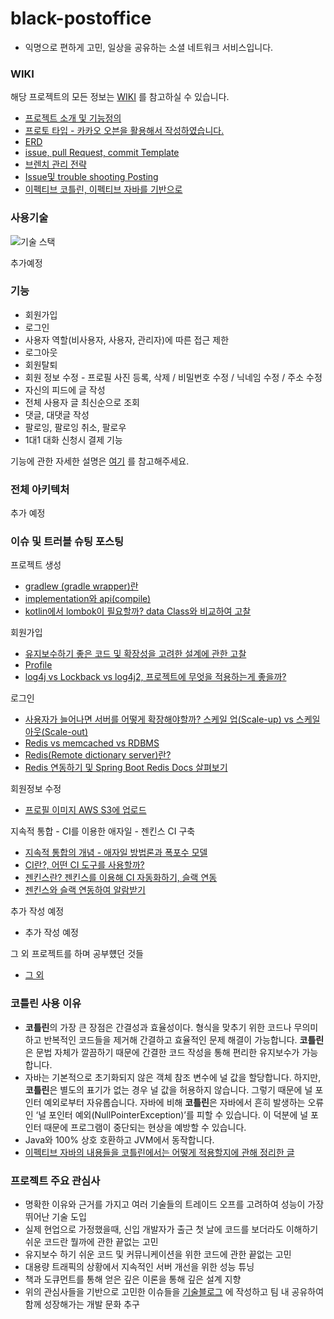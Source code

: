 # black-postoffice
- 익명으로 편하게 고민, 일상을 공유하는 소셜 네트워크 서비스입니다.

### WIKI
해당 프로젝트의 모든 정보는 [WIKI](https://github.com/f-lab-edu/shoe-auction/wiki) 를 참고하실 수 있습니다.

- [프로젝트 소개 및 기능정의](https://github.com/f-lab-edu/black-postoffice/wiki/%ED%94%84%EB%A1%9C%EC%A0%9D%ED%8A%B8-%EC%86%8C%EA%B0%9C)
- [프로토 타입 - 카카오 오븐을 활용해서 작성하였습니다.](https://github.com/f-lab-edu/black-postoffice/wiki/%ED%94%84%EB%A1%9C%ED%86%A0%ED%83%80%EC%9E%85)
- [ERD](https://github.com/f-lab-edu/black-postoffice/wiki/ERD)  
- [issue, pull Request, commit Template](https://github.com/f-lab-edu/black-postoffice/wiki/issue,-pull-Request,-commit-Template)
- [브렌치 관리 전략](https://github.com/f-lab-edu/black-postoffice/wiki/%EB%B8%8C%EB%A0%8C%EC%B9%98-%EA%B4%80%EB%A6%AC-%EC%A0%84%EB%9E%B5)  
- [Issue및 trouble shooting Posting](https://github.com/f-lab-edu/black-postoffice/wiki/Issue%EB%B0%8F-trouble-shooting-Posting)
- [이펙티브 코틀린, 이펙티브 자바를 기반으로](https://github.com/f-lab-edu/black-postoffice/wiki/%EC%9D%B4%ED%8E%99%ED%8B%B0%EB%B8%8C-%EC%BD%94%ED%8B%80%EB%A6%B0,-%EC%9D%B4%ED%8E%99%ED%8B%B0%EB%B8%8C-%EC%9E%90%EB%B0%94%EB%A5%BC-%EA%B8%B0%EB%B0%98%EC%9C%BC%EB%A1%9C)

### 사용기술
![기술 스택](https://user-images.githubusercontent.com/43127088/125194910-4c673e00-e28e-11eb-80c8-1a3bda1be8df.PNG)

추가예정

### 기능
- 회원가입
- 로그인
- 사용자 역할(비사용자, 사용자, 관리자)에 따른 접근 제한
- 로그아웃
- 회원탈퇴 
- 회원 정보 수정 - 프로필 사진 등록, 삭제 / 비밀번호 수정 / 닉네임 수정  / 주소 수정
- 자신의 피드에 글 작성
- 전체 사용자 글 최신순으로 조회
- 댓글, 대댓글 작성  
- 팔로잉, 팔로잉 취소, 팔로우
- 1대1 대화 신청시 결제 기능

기능에 관한 자세한 설명은 [여기](https://github.com/f-lab-edu/black-postoffice/wiki/%ED%94%84%EB%A1%9C%EC%A0%9D%ED%8A%B8-%EC%86%8C%EA%B0%9C) 를 참고해주세요.

### 전체 아키텍처

추가 예정

### 이슈 및 트러블 슈팅 포스팅
프로젝트 생성
- [gradlew (gradle wrapper)란](https://www.notion.so/gradlew-gradle-wrapper-98743215d59743f6ac8057e706ae506c)
- [implementation와 api(compile)](https://junghyungil.tistory.com/148?category=892281)
- [kotlin에서 lombok이 필요할까? data Class와 비교하여 고찰](https://junghyungil.tistory.com/157?category=953012)

회원가입
- [유지보수하기 좋은 코드 및 확장성을 고려한 설계에 관한 고찰](https://junghyungil.tistory.com/158?category=953012)
- [Profile](https://junghyungil.tistory.com/159?category=892281)
- [log4j vs Lockback vs log4j2, 프로젝트에 무엇을 적용하는게 좋을까?](https://junghyungil.tistory.com/160?category=892281)

로그인
- [사용자가 늘어나면 서버를 어떻게 확장해야할까? 스케일 업(Scale-up) vs 스케일 아웃(Scale-out)](https://junghyungil.tistory.com/151?category=952148)
- [Redis vs memcached vs RDBMS](https://junghyungil.tistory.com/165)
- [Redis(Remote dictionary server)란?](https://junghyungil.tistory.com/162)
- [Redis 연동하기 및 Spring Boot Redis Docs 살펴보기](https://junghyungil.tistory.com/166)

회원정보 수정
- [프로필 이미지 AWS S3에 업로드]()

지속적 통합 - CI를 이용한 애자일 - 젠킨스 CI 구축
- [지속적 통합의 개념 - 애자일 방법론과 폭포수 모델](https://junghyungil.tistory.com/170)
- [CI란?, 어떤 CI 도구를 사용할까?](https://junghyungil.tistory.com/167)
- [젠킨스란? 젠킨스를 이용해 CI 자동화하기, 슬랙 연동](https://junghyungil.tistory.com/168)
- [젠킨스와 슬랙 연동하여 알람받기](https://junghyungil.tistory.com/169)

추가 작성 예정
- 추가 작성 예정

그 외 프로젝트를 하며 공부헀던 것들
- [그 외](https://junghyungil.tistory.com/119)

### 코틀린 사용 이유
- **코틀린**의 가장 큰 장점은 간결성과 효율성이다. 형식을 맞추기 위한 코드나 무의미하고 반복적인 코드들을 제거해 간결하고
  효율적인 문제 해결이 가능합니다. **코틀린**은 문법 자체가 깔끔하기 때문에 간결한 코드 작성을 통해 편리한 유지보수가 가능합니다.
- 자바는 기본적으로 초기화되지 않은 객체 참조 변수에 널 값을 할당합니다. 하지만, **코틀린**은 별도의 표기가 없는 경우 널 값을 허용하지 않습니다.
  그렇기 때문에 널 포인터 예외로부터 자유롭습니다. 자바에 비해 **코틀린**은 자바에서 흔히 발생하는 오류인 ‘널 포인터 예외(NullPointerException)’를
  피할 수 있습니다. 이 덕분에 널 포인터 때문에 프로그램이 중단되는 현상을 예방할 수 있습니다.
- Java와 100% 상호 호환하고 JVM에서 동작합니다.
- [이펙티브 자바의 내용들을 코틀린에서는 어떻게 적용할지에 관해 정리한 글](https://github.com/f-lab-edu/black-postoffice/wiki/%EC%9D%B4%ED%8E%99%ED%8B%B0%EB%B8%8C-%EC%9E%90%EB%B0%94%EC%9D%98-%EB%82%B4%EC%9A%A9%EB%93%A4%EC%9D%84-%EC%BD%94%ED%8B%80%EB%A6%B0%EC%97%90%EC%84%9C%EB%8A%94-%EC%96%B4%EB%96%BB%EA%B2%8C-%EC%A0%81%EC%9A%A9%ED%95%A0%EC%A7%80%EC%97%90-%EA%B4%80%ED%95%B4-%EC%A0%95%EB%A6%AC%ED%95%9C-%EA%B8%80)

### 프로젝트 주요 관심사
- 명확한 이유와 근거를 가지고 여러 기술들의 트레이드 오프를 고려하여 성능이 가장 뛰어난 기술 도입
- 실제 현업으로 가정했을때, 신입 개발자가 출근 첫 날에 코드를 보더라도 이해하기 쉬운 코드란 뭘까에 관한 끝없는 고민
- 유지보수 하기 쉬운 코드 및 커뮤니케이션을 위한 코드에 관한 끝없는 고민
- 대용량 트래픽의 상황에서 지속적인 서버 개선을 위한 성능 튜닝
- 책과 도큐먼트를 통해 얻은 깊은 이론을 통해 깊은 설계 지향
- 위의 관심사들을 기반으로 고민한 이슈들을 [기술블로그](https://junghyungil.tistory.com/) 에 작성하고 팀 내 공유하여 함께 성장해가는 개발 문화 추구  

